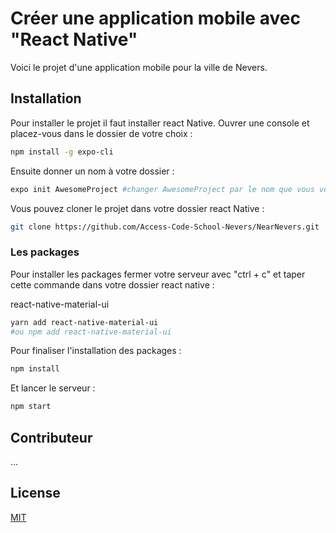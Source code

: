 
# Créer une application mobile avec "React Native"

Voici le projet d'une application mobile pour la ville de Nevers.


## Installation

Pour installer le projet il faut installer react Native. Ouvrer une console et placez-vous dans le dossier de votre choix :

```bash
npm install -g expo-cli
```
Ensuite donner un nom à votre dossier :
```bash
expo init AwesomeProject #changer AwesomeProject par le nom que vous voulez
```
Vous pouvez cloner le projet dans votre dossier react Native :
```bash
git clone https://github.com/Access-Code-School-Nevers/NearNevers.git
```
### Les packages

Pour installer les packages fermer votre serveur avec "ctrl + c" et taper cette commande dans votre dossier react native :

react-native-material-ui
```bash
yarn add react-native-material-ui
#ou npm add react-native-material-ui
```
Pour finaliser l'installation des packages :
```bash
npm install
```
Et lancer le serveur :
```bash
npm start
```
<!-- ```python
import foobar

foobar.pluralize('word') # returns 'words'
foobar.pluralize('goose') # returns 'geese'
foobar.singularize('phenomena') # returns 'phenomenon'
``` -->

## Contributeur
...

## License
[MIT](https://choosealicense.com/licenses/mit/)

